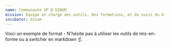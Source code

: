```yaml
---
name: Communauté XP @ DINUM
mission: Equipe en charge des outils, des formations, et du suivi du bien être de la communauté
incubator: dinum
---
```

Voici un exemple de format  - N'hésite pas à utiliser les outils de mis-en-forme ou à switcher en markdown ☝️.